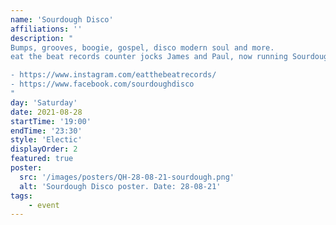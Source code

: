 ```yaml
---
name: 'Sourdough Disco'
affiliations: ''
description: "
Bumps, grooves, boogie, gospel, disco modern soul and more.
eat the beat records counter jocks James and Paul, now running Sourdough Disco parties in Bristol and beyond.

- https://www.instagram.com/eatthebeatrecords/
- https://www.facebook.com/sourdoughdisco
"
day: 'Saturday'
date: 2021-08-28
startTime: '19:00'
endTime: '23:30'
style: 'Electic'
displayOrder: 2
featured: true
poster:
  src: '/images/posters/QH-28-08-21-sourdough.png'
  alt: 'Sourdough Disco poster. Date: 28-08-21'
tags:
    - event
---
```

